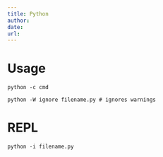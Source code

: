 ```yaml
---
title: Python
author: 
date: 
url: 
---
```


# Usage

```
python -c cmd

python -W ignore filename.py # ignores warnings
```

# REPL

```
python -i filename.py
```



